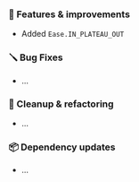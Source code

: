 ### 🚀 Features & improvements

- Added `Ease.IN_PLATEAU_OUT`

### 🪛 Bug Fixes

- ...

### 🧽 Cleanup & refactoring

- ...

### 📦 Dependency updates

- ...